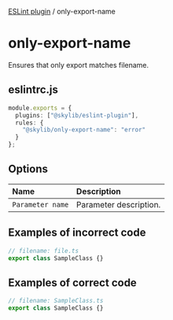 [ESLint plugin](index.md) / only-export-name

# only-export-name

Ensures that only export matches filename.

## eslintrc.js

```ts
module.exports = {
  plugins: ["@skylib/eslint-plugin"],
  rules: {
    "@skylib/only-export-name": "error"
  }
};
```

## Options

| Name | Description |
| :------ | :------ |
| `Parameter name` | Parameter description. |


## Examples of incorrect code

```ts
// filename: file.ts
export class SampleClass {}
```

## Examples of correct code

```ts
// filename: SampleClass.ts
export class SampleClass {}
```
